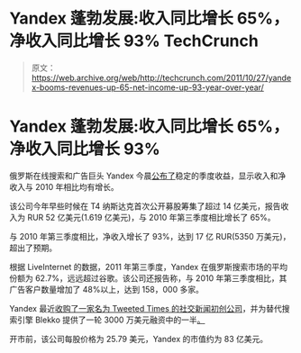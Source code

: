 # Yandex 蓬勃发展:收入同比增长 65%，净收入同比增长 93% TechCrunch

> 原文：<https://web.archive.org/web/http://techcrunch.com/2011/10/27/yandex-booms-revenues-up-65-net-income-up-93-year-over-year/>

# Yandex 蓬勃发展:收入同比增长 65%，净收入同比增长 93%

俄罗斯在线搜索和广告巨头 Yandex 今晨[公布了](https://web.archive.org/web/20230205031030/http://company.yandex.com/investor_relations/financial_releases/2011/2011-10-27.xml)稳定的季度收益，显示收入和净收入与 2010 年相比均有增长。

该公司今年早些时候在 T4 纳斯达克首次公开募股筹集了超过 14 亿美元，报告收入为 RUR 52 亿美元(1.619 亿美元)，与 2010 年第三季度相比增长了 65%。

与 2010 年第三季度相比，净收入增长了 93%，达到 17 亿 RUR(5350 万美元)，超出了预期。

根据 LiveInternet 的数据，2011 年第三季度，Yandex 在俄罗斯搜索市场的平均份额为 62.7%，远远超过谷歌。该公司还报告称，与 2010 年第三季度相比，其广告客户数量增加了 48%以上，达到 158，000 多家。

Yandex 最近[收购了一家名为 Tweeted Times 的社交新闻初创公司](https://web.archive.org/web/20230205031030/https://techcrunch.com/2011/08/26/russian-search-giant-yandex-acquires-social-news-startup-the-tweet-times/)，并为替代搜索引擎 Blekko 提供了一轮 3000 万美元融资中的一半[。](https://web.archive.org/web/20230205031030/https://techcrunch.com/2011/09/29/search-engine-blekko-raises-30-million-from-russian-search-giant-yandex-and-others/)

开市前，该公司每股价格为 25.79 美元，Yandex 的市值约为 83 亿美元。